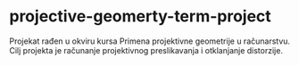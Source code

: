 # projective-geomerty-term-project
Projekat rađen u okviru kursa Primena projektivne geometrije u računarstvu. Cilj projekta je računanje projektivnog preslikavanja i otklanjanje distorzije.
